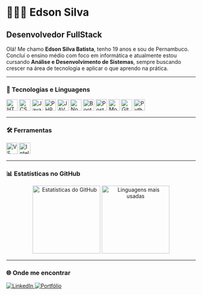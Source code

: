# 👩🏻‍💻 Edson Silva

## Desenvolvedor FullStack

Olá! Me chamo **Edson Silva Batista**, tenho 19 anos e sou de Pernambuco.  
Concluí o ensino médio com foco em informática e atualmente estou cursando **Análise e Desenvolvimento de Sistemas**, sempre buscando crescer na área de tecnologia e aplicar o que aprendo na prática.

---

### 🤖 Tecnologias e Linguagens

<p>
  <img alt="HTML" title="HTML" width="30" src="https://cdn.jsdelivr.net/gh/devicons/devicon@latest/icons/html5/html5-original.svg" />
  <img alt="CSS" title="CSS" width="30" src="https://cdn.jsdelivr.net/gh/devicons/devicon@latest/icons/css3/css3-original.svg" />
  <img alt="JavaScript" title="JavaScript" width="30" src="https://cdn.jsdelivr.net/gh/devicons/devicon@latest/icons/javascript/javascript-original.svg" />
  <img alt="PHP" title="PHP" width="30" src="https://cdn.jsdelivr.net/gh/devicons/devicon@latest/icons/php/php-original.svg" />
  <img alt="JAVA" title="PHP" width="30" src="https://cdn.jsdelivr.net/gh/devicons/devicon@latest/icons/java/java-original.svg" />
  <img alt="Node.js" title="Node.js" width="30" src="https://cdn.jsdelivr.net/gh/devicons/devicon@latest/icons/nodejs/nodejs-original.svg" />
  <img alt="Bootstrap" title="Bootstrap" width="30" src="https://cdn.jsdelivr.net/gh/devicons/devicon@latest/icons/bootstrap/bootstrap-original.svg" />
  <img alt="PostgreSQL" title="PostgreSQL" width="30" src="https://cdn.jsdelivr.net/gh/devicons/devicon@latest/icons/postgresql/postgresql-original.svg" />
  <img alt="MongoDB" title="MongoDB" width="30" src="https://cdn.jsdelivr.net/gh/devicons/devicon@latest/icons/mongodb/mongodb-original.svg" />
  <img alt="Git" title="Git" width="30" src="https://cdn.jsdelivr.net/gh/devicons/devicon@latest/icons/git/git-original.svg" />
  <img alt="Python" title="Python" width="30" src="https://cdn.jsdelivr.net/gh/devicons/devicon@latest/icons/python/python-original.svg" />
</p>

---

### 🛠️ Ferramentas
<p> <img alt="VS Code" title="Visual Studio Code" width="30" src="https://cdn.jsdelivr.net/gh/devicons/devicon@latest/icons/vscode/vscode-original.svg" /> 
<img alt="IntelliJ" title="IntelliJ IDEA" width="30" src="https://cdn.jsdelivr.net/gh/devicons/devicon@latest/icons/intellij/intellij-original.svg" /> </p>

---

### 📊 Estatísticas no GitHub

<p align="center">
  <img 
    src="https://github-readme-stats.vercel.app/api?username=edson-syl&show_icons=true&theme=tokyonight&include_all_commits=true&locale=pt-br" 
    alt="Estatísticas do GitHub" 
    height="180"
  />
  <img 
    src="https://github-readme-stats.vercel.app/api/top-langs/?username=edson-syl&theme=tokyonight&layout=compact&custom_title=Tecnologias+mais+usadas" 
    alt="Linguagens mais usadas" 
    height="180"
  />
</p>

---

### 🌐 Onde me encontrar

<p>
  <a href="https://www.linkedin.com/in/edsonsilvabat/" target="_blank" rel="noopener noreferrer">
    <img alt="LinkedIn" title="Me adiciona lá no LinkedIn!" src="https://img.shields.io/badge/LinkedIn-0A66C2?style=for-the-badge&logo=linkedin&logoColor=white" />
  </a>
  <a href="https://edson-syl.github.io/portfolio/" target="_blank" rel="noopener noreferrer">
    <img alt="Portfólio" title="Acesse meu portfólio" src="https://img.shields.io/badge/Portf%C3%B3lio-000?style=for-the-badge&logo=githubpages&logoColor=white" />
  </a>
</p>
